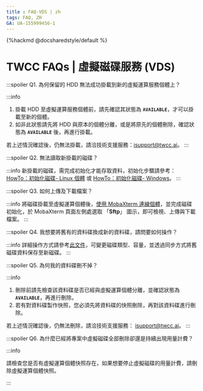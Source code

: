 ```yaml
---
title : FAQ-VDS | zh
tags: FAQ, ZH
GA: UA-155999456-1
---
```


{%hackmd @docsharedstyle/default %}

# TWCC FAQs | 虛擬磁碟服務 (VDS)

:::spoiler Q1. 為何保留的 HDD 無法成功掛載到新的虛擬運算服務個體上？

:::info

1. 掛載 HDD 至虛擬運算服務個體前，請先確認其狀態為 **`AVAILABLE`**，才可以掛載至新的個體。
2. 如非此狀態請先將 HDD 與原本的個體分離，或是將原先的個體刪除，確認狀態為 **`AVAILABLE`** 後，再進行掛載。

若上述情況確認後，仍無法掛載，請洽技術支援服務：isupport@twcc.ai。
:::

:::spoiler Q2. 無法讀取新掛載的磁碟？

:::info
新掛載的磁碟，需完成初始化才能存取資料，初始化步驟請參考：
[<ins>HowTo：初始化磁碟- Linux 個體</ins>](https://www.twcc.ai/doc?page=howto-bss-init-vol-linux) 或 [<ins>HowTo：初始化磁碟- Windows</ins>](https://www.twcc.ai/doc?page=howto-bss-init-vol-windows)。
:::

:::spoiler Q3. 如何上傳及下載檔案？

:::info
將磁碟掛載至虛擬運算個體後，[<ins>使用 MobaXterm 連線個體</ins>](https://www.twcc.ai/doc?page=vm#%E9%80%A3%E7%B7%9A%E8%99%9B%E6%93%AC%E9%81%8B%E7%AE%97%E5%80%8B%E9%AB%94)，並完成磁碟初始化，於 MobaXterm 頁面左側處選取 「**Sftp**」 圖示，即可檢視、上傳與下載檔案。
:::

:::spoiler Q4. 我想要將舊有的資料碟換成新的資料碟，請問要如何操作？

:::info
詳細操作方式請參考[<ins>此文件</ins>](https://man.twcc.ai/@twccdocs/howto-bss-replace-data-vol-zh)，可變更磁碟類型、容量，並透過同步方式將舊磁碟資料保存至新磁碟。
:::

:::spoiler Q5. 為何我的資料碟刪不掉？

:::info
1. 刪除前請先檢查該資料碟是否已經與虛擬運算個體分離，並確認狀態為 **`AVAILABLE`**，再進行刪除。
2. 若有對資料碟製作快照，您必須先將資料碟的快照刪除，再對該資料碟進行刪除。

若上述情況確認後，仍無法刪除，請洽技術支援服務： isupport@twcc.ai。
:::

:::spoiler Q6. 為什麼已經將專案中虛擬磁碟全部刪除卻還是持續出現用量計費？

:::info

請檢查您是否有虛擬運算個體快照存在，如果想要停止虛擬磁碟的用量計費，請刪除虛擬運算個體快照。

:::
